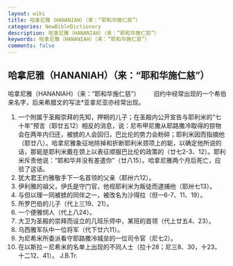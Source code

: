 ```yaml
---
layout: wiki
title: 哈拿尼雅（HANANIAH）（来：“耶和华施仁慈”）
categories: NewBibleDictionary
description: 哈拿尼雅（HANANIAH）（来：“耶和华施仁慈”）
keywords: 哈拿尼雅（HANANIAH）（来：“耶和华施仁慈”）
comments: false
---
```


## 哈拿尼雅（HANANIAH）（来：“耶和华施仁慈”）



哈拿尼雅（HANANIAH）（来：“耶和华施仁慈”）
　　旧约中经常出现的一个希伯来名字，后来希腊文的写法*亚拿尼亚亦经常出现。
1. 一个附属于圣殿崇拜的先知，押朔的儿子；在圣殿内公开宣告与耶利米的“七十年”预言（耶廿五12）相反的消息，说：尼布甲尼撒从耶路撒冷取得的掠物会在两年内归还，被掳的人会回归，巴比伦的势力会粉碎；耶利米因而指摘他（耶廿八）。哈拿尼雅象征地除掉和折断耶利米颈项上的轭，以确定他所说的话，那轭是耶利米戴在颈上以表征顺服巴比伦的政策的（廿七2-3、12）。耶利米斥责他说：“耶和华并没有差遣你”（廿八15）。哈拿尼雅两个月后死亡，应验了这话。
2. 犹大君王约雅敬手下一名首领的父亲（耶卅六12）。
3. 伊利雅的祖父，伊氏是守门官，他视耶利米为叛徒而逮捕他（耶卅七13）。
4. 与但以理一同被掳的同伴之一，被改名为沙得拉（但一6-7、11、19）。
5. 所罗巴伯的儿子（代上三19、21）。
6. 一个便雅悯人（代上八24）。
7. 大卫为圣殿的崇拜而设立的几班乐师中，某班的首领（代上廿五4、23）。
8. 乌西雅军队中一位将军（代下廿六11）。
9. 为尼希米所委派看守耶路撒冷城垒的一位司令官（尼七2）。
10. 在以斯拉－尼希米的名单上出现的不同人士（拉十28；尼三8、30，十23，十二12、41）。
J.B.Tr.




